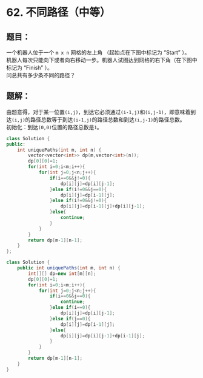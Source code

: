 # 62. 不同路径（中等）
## 题目：
一个机器人位于一个 `m x n` 网格的左上角 （起始点在下图中标记为 “Start” ）。\
机器人每次只能向下或者向右移动一步。机器人试图达到网格的右下角（在下图中标记为 “Finish” ）。\
问总共有多少条不同的路径？
## 题解：
由题意得，对于某一位置`(i,j)`，到达它必须通过`(i-1,j)`和`(i,j-1)`，即意味着到达`(i,j)`的路径总数等于到达`(i-1,j)`的路径总数和到达`(i,j-1)`的路径总数。\
初始化：到达`(0,0)`位置的路径总数是`1`。
```c++
class Solution {
public:
    int uniquePaths(int m, int n) {
        vector<vector<int>> dp(m,vector<int>(n));
        dp[0][0]=1;
        for(int i=0;i<m;i++){
            for(int j=0;j<n;j++){
                if(i==0&&j!=0){
                    dp[i][j]=dp[i][j-1];
                }else if(i!=0&&j==0){
                    dp[i][j]=dp[i-1][j];
                }else if(i!=0&&j!=0){
                    dp[i][j]=dp[i-1][j]+dp[i][j-1];
                }else{
                    continue;
                }
            }
        }
        return dp[m-1][n-1];
    }
};
```
```java
class Solution {
    public int uniquePaths(int m, int n) {
        int[][] dp=new int[m][n];
        dp[0][0]=1;
        for(int i=0;i<m;i++){
            for(int j=0;j<n;j++){
                if(i==0&&j==0){
                    continue;
                }else if(i==0){
                    dp[i][j]=dp[i][j-1];
                }else if(j==0){
                    dp[i][j]=dp[i-1][j];
                }else{
                    dp[i][j]=dp[i][j-1]+dp[i-1][j];
                }
            }
        }
        return dp[m-1][n-1];
    }
}
```